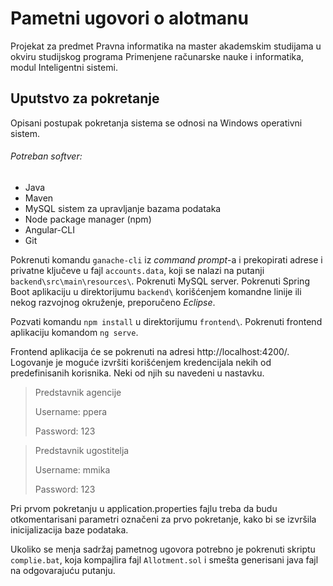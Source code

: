 # Pametni ugovori o alotmanu
Projekat za predmet Pravna informatika na master akademskim studijama u okviru studijskog programa Primenjene računarske nauke i informatika, modul Inteligentni sistemi.

## Uputstvo za pokretanje

Opisani postupak pokretanja sistema se odnosi na Windows operativni sistem.

###### Potreban softver:
- Java
- Maven
- MySQL sistem za upravljanje bazama podataka
- Node package manager (npm)
- Angular-CLI
- Git

Pokrenuti komandu `ganache-cli` iz *command prompt*-a i prekopirati adrese i privatne ključeve u fajl `accounts.data`, koji se nalazi na putanji `backend\src\main\resources\`.
Pokrenuti MySQL server.
Pokrenuti Spring Boot aplikaciju u direktorijumu `backend\` korišćenjem komandne linije ili nekog razvojnog okruženje, preporučeno *Eclipse*.

Pozvati komandu `npm install` u direktorijumu `frontend\`.
Pokrenuti frontend aplikaciju komandom `ng serve`.

Frontend aplikacija će se pokrenuti na adresi http://localhost:4200/.
Logovanje je moguće izvršiti korišćenjem kredencijala nekih od predefinisanih korisnika. Neki od njih su navedeni u nastavku.

> Predstavnik agencije
>
> Username: ppera
>
> Password: 123

> Predstavnik ugostitelja
>
> Username: mmika
>
> Password: 123

Pri prvom pokretanju u application.properties fajlu treba da budu otkomentarisani parametri oznаčeni za prvo pokretanje, kako bi se izvršila inicijalizacija baze podataka.

Ukoliko se menja sadržaj pametnog ugovora potrebno je pokrenuti skriptu `complie.bat`, koja kompajlira fajl `Allotment.sol` i smešta generisani java fajl na odgovarajuću putanju.
